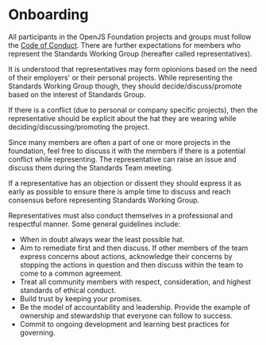 # Onboarding

All participants in the OpenJS Foundation projects and groups must follow the [Code of Conduct](https://github.com/openjs-foundation/cross-project-council/blob/master/CODE_OF_CONDUCT.md).
There are further expectations for members who represent the Standards Working Group (hereafter called representatives).

It is understood that representatives may form opionions based on the need of their employers' or their personal projects. While representing
the Standards Working Group though, they should decide/discuss/promote based on the interest of Standards Group.

If there is a conflict (due to personal or company specific projects), then the representative should be explicit 
about the hat they are wearing while deciding/discussing/promoting the project.

Since many members are often a part of one or more projects in the foundation, feel free to discuss it with the members 
if there is a potential conflict while representing. The representative can raise an issue and discuss them during 
the Standards Team meeting.

If a representative has an objection or dissent they should express it as early as possible to ensure 
there is ample time to discuss and reach consensus before representing Standards Working Group.

Representatives must also conduct themselves in a professional and respectful manner. Some general guidelines include:

* When in doubt always wear the least possible hat.
* Aim to remediate first and then discuss. If other members of the team express concerns about actions, acknowledge their concerns by stopping the actions in question and then discuss within the team to come to a common agreement.
* Treat all community members with respect, consideration, and highest standards of ethical conduct.
* Build trust by keeping your promises.
* Be the model of accountability and leadership. Provide the example of ownership and stewardship that everyone can follow to success.
* Commit to ongoing development and learning best practices for governing.


